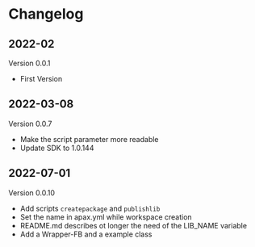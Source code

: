 # Changelog

## 2022-02

Version 0.0.1

- First Version

## 2022-03-08

Version 0.0.7

- Make the script parameter more readable
- Update SDK to 1.0.144

## 2022-07-01

Version 0.0.10

- Add scripts `createpackage` and `publishlib`
- Set the name in apax.yml while workspace creation
- README.md describes ot longer the need of the LIB_NAME variable
- Add a Wrapper-FB and a example class
